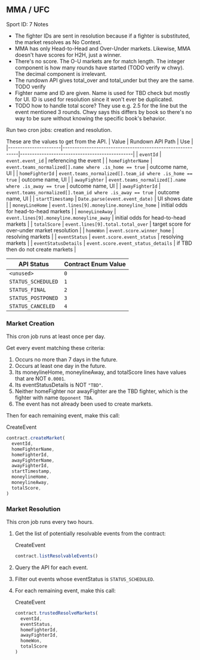 ## MMA / UFC
Sport ID: 7
Notes
- The fighter IDs are sent in resolution because if a fighter is substituted, the market resolves as No Contest.
- MMA has only Head-to-Head and Over-Under markets.
  Likewise, MMA doesn't have scores for H2H, just a winner.
- There's no score.
  The O-U markets are for match length.
  The integer component is how many rounds have started (TODO verify w chwy).
  The decimal component is irrelevant.
- The rundown API gives total_over and total_under but they are the same.
  TODO verify
- Fighter name and ID are given. Name is used for TBD check but mostly for UI.
  ID is used for resolution since it won't ever be duplicated.
- TODO how to handle total score?
  They use e.g. 2.5 for the line but the event mentioned 3 rounds.
  Chwy says this differs by book so there's no way to be sure without knowing the specific book's behavior.
 
 
Run two cron jobs: creation and resolution.
 
These are the values to get from the API.
| Value                | Rundown API Path                                          | Use                                           |
|----------------------|-----------------------------------------------------------|-----------------------------------------------|
| `eventId`            | `event.event_id`                                          | referencing the event                         |
| `homeFighterName`    | `event.teams_normalized[].name where .is_home == true`    | outcome name, UI                              |
| `homeFighterId`      | `event.teams_normalized[].team_id where .is_home == true` | outcome name, UI                              |
| `awayFighter`        | `event.teams_normalized[].name where .is_away == true`    | outcome name, UI                              |
| `awayFighterId`      | `event.teams_normalized[].team_id where .is_away == true` | outcome name, UI                              |
| `startTimestamp`     | `Date.parse(event.event_date)`                            | UI shows date                                 |
| `moneyLineHome`      | `event.lines[9].moneyline.moneyline_home`                 | initial odds for head-to-head markets         |
| `moneyLineAway`      | `event.lines[9].moneyline.moneyline_away`                 | initial odds for head-to-head markets         |
| `totalScore`         | `event.lines[9].total.total_over`                         | target score for over-under market resolution |
| `homeWon`            | `event.score.winner_home`                                 | resolving markets                             |
| `eventStatus`        | `event.score.event_status`                                | resolving markets                             |
| `eventStatusDetails` | `event.score.event_status_details`                        | if TBD then do not create markets             |
 
| API Status           | Contract Enum Value   |
| -------------------- | --------------------- |
| `<unused>`           | `0`                   |
| `STATUS_SCHEDULED`   | `1`                   |
| `STATUS_FINAL`       | `2`                   |
| `STATUS_POSTPONED`   | `3`                   |
| `STATUS_CANCELED`    | `4`                   |
 
 
### Market Creation
This cron job runs at least once per day.
 
Get every event matching these criteria:
1. Occurs no more than 7 days in the future.
2. Occurs at least one day in the future.
3. Its moneylineHome, moneylineAway, and totalScore lines have values that are NOT `0.0001`.
4. Its eventStatusDetails is NOT `"TBD"`.
5. Neither homeFighter nor awayFighter are the TBD fighter, which is the fighter with name `Opponent TBA`.
6. The event has not already been used to create markets.

Then for each remaining event, make this call:

CreateEvent
```typescript
contract.createMarket(
  eventId,
  homeFighterName,
  homeFighterId,
  awayFighterName,
  awayFighterId,
  startTimestamp,
  moneylineHome,
  moneylineAway,
  totalScore,
)
```

### Market Resolution
This cron job runs every two hours.

1. Get the list of potentially resolvable events from the contract:

   CreateEvent
   ```typescript
   contract.listResolvableEvents()
   ```
2. Query the API for each event.
3. Filter out events whose eventStatus is `STATUS_SCHEDULED`.
4. For each remaining event, make this call:

   CreateEvent
   ```typescript
   contract.trustedResolveMarkets(
     eventId,
     eventStatus,
     homeFighterId,
     awayFighterId,
     homeWon,                                                                                                                                                                                                                                                                                                                                                                                                                                                                                                                                                                                                                                                  
     totalScore                                                                                                                                                                                                                                                                                                                                                                                                                                                                                                                                                                                                                                                
   )
   ```
